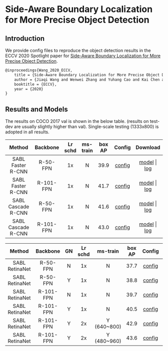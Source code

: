 # Side-Aware Boundary Localization for More Precise Object Detection

## Introduction

<!-- [ALGORITHM] -->

We provide config files to reproduce the object detection results in the ECCV 2020 Spotlight paper for [Side-Aware Boundary Localization for More Precise Object Detection](https://arxiv.org/abs/1912.04260).

```latex
@inproceedings{Wang_2020_ECCV,
    title = {Side-Aware Boundary Localization for More Precise Object Detection},
    author = {Jiaqi Wang and Wenwei Zhang and Yuhang Cao and Kai Chen and Jiangmiao Pang and Tao Gong and Jianping Shi and Chen Change Loy and Dahua Lin},
    booktitle = {ECCV},
    year = {2020}
}
```

## Results and Models

The results on COCO 2017 val is shown in the below table. (results on test-dev are usually slightly higher than val).
Single-scale testing (1333x800) is adopted in all results.

|       Method       | Backbone  | Lr schd | ms-train | box AP |                                                       Config                                                       |                                                                                                                                   Download                                                                                                                                    |
| :----------------: | :-------: | :-----: | :------: | :----: | :----------------------------------------------------------------------------------------------------------------: | :---------------------------------------------------------------------------------------------------------------------------------------------------------------------------------------------------------------------------------------------------------------------------: |
| SABL Faster R-CNN  | R-50-FPN  |   1x    |    N     |  39.9  |  [config](https://github.com/open-mmlab/mmdetection/blob/master/configs/sabl/sabl_faster_rcnn_r50_fpn_1x_coco.py)  |    [model](http://download.openmmlab.com/mmdetection/v2.0/sabl/sabl_faster_rcnn_r50_fpn_1x_coco/sabl_faster_rcnn_r50_fpn_1x_coco-e867595b.pth) &#124; [log](http://download.openmmlab.com/mmdetection/v2.0/sabl/sabl_faster_rcnn_r50_fpn_1x_coco/20200830_130324.log.json)    |
| SABL Faster R-CNN  | R-101-FPN |   1x    |    N     |  41.7  | [config](https://github.com/open-mmlab/mmdetection/blob/master/configs/sabl/sabl_faster_rcnn_r101_fpn_1x_coco.py)  |  [model](http://download.openmmlab.com/mmdetection/v2.0/sabl/sabl_faster_rcnn_r101_fpn_1x_coco/sabl_faster_rcnn_r101_fpn_1x_coco-f804c6c1.pth) &#124; [log](http://download.openmmlab.com/mmdetection/v2.0/sabl/sabl_faster_rcnn_r101_fpn_1x_coco/20200830_183949.log.json)   |
| SABL Cascade R-CNN | R-50-FPN  |   1x    |    N     |  41.6  | [config](https://github.com/open-mmlab/mmdetection/blob/master/configs/sabl/sabl_cascade_rcnn_r50_fpn_1x_coco.py)  |  [model](http://download.openmmlab.com/mmdetection/v2.0/sabl/sabl_cascade_rcnn_r50_fpn_1x_coco/sabl_cascade_rcnn_r50_fpn_1x_coco-e1748e5e.pth) &#124; [log](http://download.openmmlab.com/mmdetection/v2.0/sabl/sabl_cascade_rcnn_r50_fpn_1x_coco/20200831_033726.log.json)   |
| SABL Cascade R-CNN | R-101-FPN |   1x    |    N     |  43.0  | [config](https://github.com/open-mmlab/mmdetection/blob/master/configs/sabl/sabl_cascade_rcnn_r101_fpn_1x_coco.py) | [model](http://download.openmmlab.com/mmdetection/v2.0/sabl/sabl_cascade_rcnn_r101_fpn_1x_coco/sabl_cascade_rcnn_r101_fpn_1x_coco-2b83e87c.pth) &#124; [log](http://download.openmmlab.com/mmdetection/v2.0/sabl/sabl_cascade_rcnn_r101_fpn_1x_coco/20200831_141745.log.json) |

|     Method     | Backbone  |  GN   | Lr schd |  ms-train   | box AP |                                                            Config                                                             |                                                                                                                                                    Download                                                                                                                                                    |
| :------------: | :-------: | :---: | :-----: | :---------: | :----: | :---------------------------------------------------------------------------------------------------------------------------: | :------------------------------------------------------------------------------------------------------------------------------------------------------------------------------------------------------------------------------------------------------------------------------------------------------------: |
| SABL RetinaNet | R-50-FPN  |   N   |   1x    |      N      |  37.7  |        [config](https://github.com/open-mmlab/mmdetection/blob/master/configs/sabl/sabl_retinanet_r50_fpn_1x_coco.py)         |                       [model](http://download.openmmlab.com/mmdetection/v2.0/sabl/sabl_retinanet_r50_fpn_1x_coco/sabl_retinanet_r50_fpn_1x_coco-6c54fd4f.pth) &#124; [log](http://download.openmmlab.com/mmdetection/v2.0/sabl/sabl_retinanet_r50_fpn_1x_coco/20200830_053451.log.json)                        |
| SABL RetinaNet | R-50-FPN  |   Y   |   1x    |      N      |  38.8  |       [config](https://github.com/open-mmlab/mmdetection/blob/master/configs/sabl/sabl_retinanet_r50_fpn_gn_1x_coco.py)       |                   [model](http://download.openmmlab.com/mmdetection/v2.0/sabl/sabl_retinanet_r50_fpn_gn_1x_coco/sabl_retinanet_r50_fpn_gn_1x_coco-e16dfcf1.pth) &#124; [log](http://download.openmmlab.com/mmdetection/v2.0/sabl/sabl_retinanet_r50_fpn_gn_1x_coco/20200831_141955.log.json)                   |
| SABL RetinaNet | R-101-FPN |   N   |   1x    |      N      |  39.7  |        [config](https://github.com/open-mmlab/mmdetection/blob/master/configs/sabl/sabl_retinanet_r101_fpn_1x_coco.py)        |                      [model](http://download.openmmlab.com/mmdetection/v2.0/sabl/sabl_retinanet_r101_fpn_1x_coco/sabl_retinanet_r101_fpn_1x_coco-42026904.pth) &#124; [log](http://download.openmmlab.com/mmdetection/v2.0/sabl/sabl_retinanet_r101_fpn_1x_coco/20200831_034256.log.json)                      |
| SABL RetinaNet | R-101-FPN |   Y   |   1x    |      N      |  40.5  |      [config](https://github.com/open-mmlab/mmdetection/blob/master/configs/sabl/sabl_retinanet_r101_fpn_gn_1x_coco.py)       |                 [model](http://download.openmmlab.com/mmdetection/v2.0/sabl/sabl_retinanet_r101_fpn_gn_1x_coco/sabl_retinanet_r101_fpn_gn_1x_coco-40a893e8.pth) &#124; [log](http://download.openmmlab.com/mmdetection/v2.0/sabl/sabl_retinanet_r101_fpn_gn_1x_coco/20200830_201422.log.json)                  |
| SABL RetinaNet | R-101-FPN |   Y   |   2x    | Y (640~800) |  42.9  | [config](https://github.com/open-mmlab/mmdetection/blob/master/configs/sabl/sabl_retinanet_r101_fpn_gn_2x_ms_640_800_coco.py) | [model](http://download.openmmlab.com/mmdetection/v2.0/sabl/sabl_retinanet_r101_fpn_gn_2x_ms_640_800_coco/sabl_retinanet_r101_fpn_gn_2x_ms_640_800_coco-1e63382c.pth) &#124; [log](http://download.openmmlab.com/mmdetection/v2.0/sabl/sabl_retinanet_r101_fpn_gn_2x_ms_640_800_coco/20200830_144807.log.json) |
| SABL RetinaNet | R-101-FPN |   Y   |   2x    | Y (480~960) |  43.6  | [config](https://github.com/open-mmlab/mmdetection/blob/master/configs/sabl/sabl_retinanet_r101_fpn_gn_2x_ms_480_960_coco.py) | [model](http://download.openmmlab.com/mmdetection/v2.0/sabl/sabl_retinanet_r101_fpn_gn_2x_ms_480_960_coco/sabl_retinanet_r101_fpn_gn_2x_ms_480_960_coco-5342f857.pth) &#124; [log](http://download.openmmlab.com/mmdetection/v2.0/sabl/sabl_retinanet_r101_fpn_gn_2x_ms_480_960_coco/20200830_164537.log.json) |
